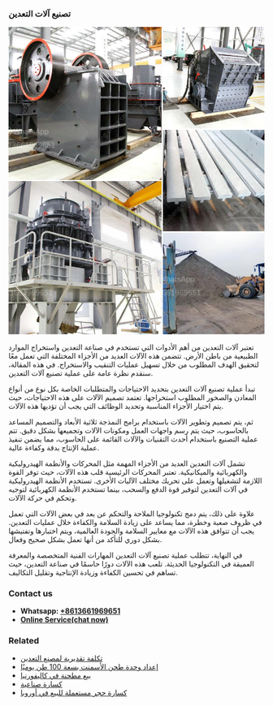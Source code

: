 <h3>تصنيع آلات التعدين</h3><img src='1701850680.jpg' alt=''><p>تعتبر آلات التعدين من أهم الأدوات التي تستخدم في صناعة التعدين واستخراج الموارد الطبيعية من باطن الأرض. تتضمن هذه الآلات العديد من الأجزاء المختلفة التي تعمل معًا لتحقيق الهدف المطلوب من خلال تسهيل عمليات التنقيب والاستخراج. في هذه المقالة، سنقدم نظرة عامة على عملية تصنيع آلات التعدين.</p><p>تبدأ عملية تصنيع آلات التعدين بتحديد الاحتياجات والمتطلبات الخاصة بكل نوع من أنواع المعادن والصخور المطلوب استخراجها. تعتمد تصميم الآلات على هذه الاحتياجات، حيث يتم اختيار الأجزاء المناسبة وتحديد الوظائف التي يجب أن تؤديها هذه الآلات.</p><p>ثم، يتم تصميم وتطوير الآلات باستخدام برامج النمذجة ثلاثية الأبعاد والتصميم المساعد بالحاسوب، حيث يتم رسم واجهات العمل ومكونات الآلات وتجميعها بشكل دقيق. تتم عملية التصنيع باستخدام أحدث التقنيات والآلات القائمة على الحاسوب، مما يضمن تنفيذ عملية الإنتاج بدقة وكفاءة عالية.</p><p>تشمل آلات التعدين العديد من الأجزاء المهمة مثل المحركات والأنظمة الهيدروليكية والكهربائية والميكانيكية. تعتبر المحركات الرئيسية قلب هذه الآلات، حيث توفر القوة اللازمة لتشغيلها وتعمل على تحريك مختلف الآليات الأخرى. تستخدم الأنظمة الهيدروليكية في آلات التعدين لتوفير قوة الدفع والسحب، بينما تستخدم الأنظمة الكهربائية لتوجيه وتحكم في حركة الآلات.</p><p>علاوة على ذلك، يتم دمج تكنولوجيا الملاحة والتحكم عن بعد في بعض الآلات التي تعمل في ظروف صعبة وخطرة، مما يساعد على زيادة السلامة والكفاءة خلال عمليات التعدين. يجب أن تتوافق هذه الآلات مع معايير السلامة والجودة العالمية، ويتم اختبارها وتفتيشها بشكل دوري للتأكد من أنها تعمل بشكل صحيح وفعال.</p><p>في النهاية، تتطلب عملية تصنيع آلات التعدين المهارات الفنية المتخصصة والمعرفة العميقة في التكنولوجيا الحديثة. تلعب هذه الآلات دورًا حاسمًا في صناعة التعدين، حيث تساهم في تحسين الكفاءة وزيادة الإنتاجية وتقليل التكاليف.</p><h3>Contact us</h3><ul><li><strong>Whatsapp:&nbsp;<a href="https://wa.me/8613661969651">+8613661969651</a></strong></li><li><a href="https://swt.shibang-china.com/?git&amp;zhl&amp;تصنيع آلات التعدين"><strong>Online Service(chat now)</strong></a></li></ul><h3>Related</h3><ul><li><a href='تكلفة تقديرية لمصنع التعدين.md'>تكلفة تقديرية لمصنع التعدين</a></li><li><a href='إعداد وحدة طحن الأسمنت بسعة 100 طن يوميًا.md'>إعداد وحدة طحن الأسمنت بسعة 100 طن يوميًا</a></li><li><a href='بيع مطحنة في كاليفورنيا.md'>بيع مطحنة في كاليفورنيا</a></li><li><a href='كسارة صناعية.md'>كسارة صناعية</a></li><li><a href='كسارة حجر مستعملة للبيع في أوروبا.md'>كسارة حجر مستعملة للبيع في أوروبا</a></li></ul>
